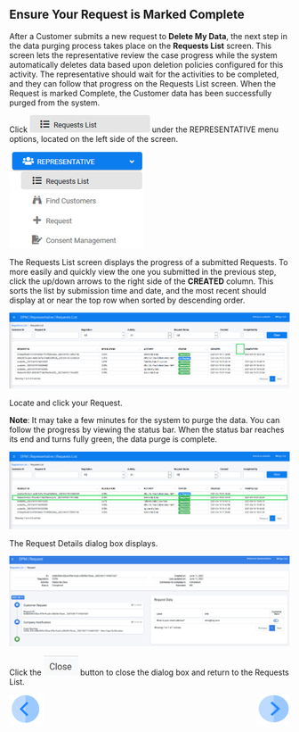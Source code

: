 ## Ensure Your Request is Marked Complete

After a Customer submits a new request to **Delete My Data**, the next step in the data purging process takes place on the **Requests List** screen. This screen lets the representative review the case progress while the system automatically deletes data based upon deletion policies configured for this activity. The representative should wait for the activities to be completed, and they can follow that progress on the Requests List screen. When the Request is marked Complete, the Customer data has been successfully purged from the system.

Click ![image](../images/06_9_Purging_RequestList_LeftPanel.jpg) under the REPRESENTATIVE menu options, located on the left side of the screen. 

![image](../images/06_01_Purging_Request_List.png)     

The Requests List screen displays the progress of a submitted Requests. To more easily and quickly view the one you submitted in the previous step, click the up/down arrows to the right side of the **CREATED** column. This sorts the list by submission time and date, and the most recent should display at or near the top row when sorted by descending order. 

![image](../images/06_02_Purging_Request_List.png)

Locate and click your Request.

**Note**: It may take a few minutes for the system to purge the data. You can follow the progress by viewing the status bar. When the status bar reaches its end and turns fully green, the data purge is complete.

![image](../images/06_03_Purging_Request_List.png)

The Request Details dialog box displays. 

![image](../images/06_04_Purging_Request_List.png)

Click the ![image](../images/06_ICON_Close.jpg) button to close the dialog box and return to the Requests List.



[![Previous](../images/Previous.png)]( 03_03_02_Purging_Submit_a_Request_to_Purge.md)[<img align="right" width="60" height="54" src="../images/Next.png">](03_05_Purging_View_Your_Data.md)
